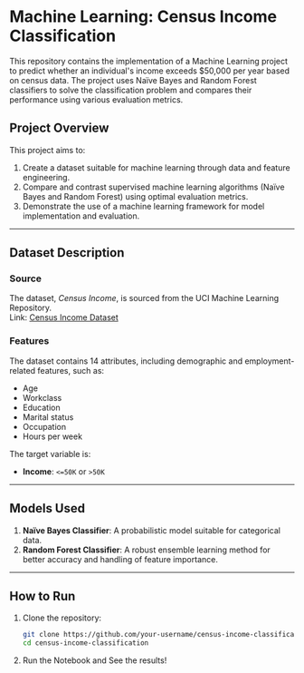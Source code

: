 # Machine Learning: Census Income Classification

This repository contains the implementation of a Machine Learning project to predict whether an individual's income exceeds $50,000 per year based on census data. The project uses Naïve Bayes and Random Forest classifiers to solve the classification problem and compares their performance using various evaluation metrics.

## Project Overview

This project aims to:
1. Create a dataset suitable for machine learning through data and feature engineering.
2. Compare and contrast supervised machine learning algorithms (Naïve Bayes and Random Forest) using optimal evaluation metrics.
3. Demonstrate the use of a machine learning framework for model implementation and evaluation.

---

## Dataset Description

### Source
The dataset, *Census Income*, is sourced from the UCI Machine Learning Repository.  
Link: [Census Income Dataset](https://archive.ics.uci.edu/dataset/2/adult)

### Features
The dataset contains 14 attributes, including demographic and employment-related features, such as:
- Age
- Workclass
- Education
- Marital status
- Occupation
- Hours per week

The target variable is:
- **Income**: `<=50K` or `>50K`

---

## Models Used
1. **Naïve Bayes Classifier**: A probabilistic model suitable for categorical data.
2. **Random Forest Classifier**: A robust ensemble learning method for better accuracy and handling of feature importance.

---

## How to Run

1. Clone the repository:
   ```bash
   git clone https://github.com/your-username/census-income-classification.git
   cd census-income-classification

2. Run the Notebook and See the results!
